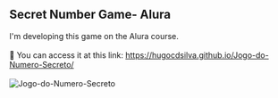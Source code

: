 ## Secret Number Game- Alura
I'm developing this game on the Alura course.
<br /><br />
🔗 You can access it at this link: https://hugocdsilva.github.io/Jogo-do-Numero-Secreto/
<br /><br />
![Jogo-do-Numero-Secreto](https://github.com/hugocdsilva/Jogo-do-Numero-Secreto/assets/149621968/217d720d-61fa-45ce-a9e9-ea31263d2962)
